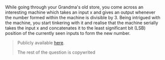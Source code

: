 While going through your Grandma's old store, you come across an interesting machine which takes an input x and gives an output whenever the number formed within the machine is divisible by 3. Being intrigued with the machine, you start tinkering with it and realise that the machine serially takes the input x and concatenates it to the least significant bit (LSB) position of the currently seen inputs to form the new number.

> Publicly available [here](https://quicksilicon.in/course/rtl-design/module/div-by-three).
>
> The rest of the question is copywrited
